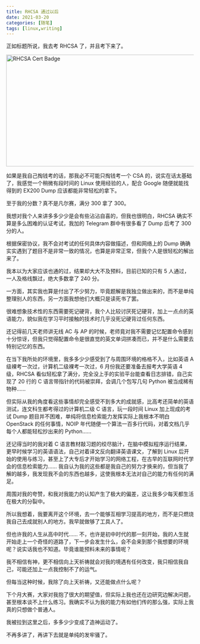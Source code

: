 ```yaml
---
title: RHCSA 通过以后
date: 2021-03-20
categories: [随笔]
tags: [linux,writing]
---
```


正如标题所说，我去考 RHCSA 了，并且考下来了。

<a href="https://rhtapps.redhat.com/certifications/badge/verify/FM4NLCFFOVRSAARC7RFRTV254YAEQU3CUPSQX2KSDXT6RW46LQ3T7ULZ55KZZ56SKO7EQ3ETTLYZQ4U5NQYTCNA62RUWOCM34WWBUYQ="><img src='https://rhtapps.redhat.com/certifications/badge/download/FM4NLCFFOVRSAARC7RFRTV254YAEQU3CUPSQX2KSDXT6RW46LQ3T7ULZ55KZZ56SKO7EQ3ETTLYZQ4U5NQYTCNA62RUWOCM34WWBUYQ=?download' alt='RHCSA Cert Badge' width=600px height=300px></a>

如果是我自己掏钱考的话，那我必不可能只掏钱考一个 CSA 的，说实在话太基础了，我感觉一个稍微有段时间的 Linux 使用经验的人，配合 Google 随便就能找得到的 EX200 Dump 应该都能非常轻松的拿下。

至于我的分数？真不是凡尔赛，满分 300 拿了 300。

我想对我个人来讲多多少少是会有些沾沾自喜的，但我也很明白，RHCSA 确实不算是多么困难的认证考试，我加的 Telegram 群中有很多看了 Dump 后考了 300 分的人。

根据保密协议，我不会对考试的任何具体内容做描述，但和网络上的 Dump 确确实实遇到了题目不是非常一致的情况，也算是非常正常，但我个人是很轻松的解出来了。

我本以为大家应该也通的过，结果却大大不及预料，目前已知的只有 5 人通过，一人及格线飘过，绝大多数拿了 240 分。

一方面，其实我也算是付出了不少努力，毕竟题解是我独立做出来的，而不是单纯整理别人的东西，另一方面我想他们大概只是读死书了罢。

很难想象技术性的东西需要死记硬背，我个人比较讨厌死记硬背，加上一点点的英语能力，貌似我在学习平时接触的技术时几乎没死记硬背过任何东西。

还记得前几天老师讲无线 AC 与 AP 的时候，老师竟对我不需要记忆配置命令感到十分惊讶，但我只觉得配置命令是很直觉的英文单词拼凑而已，并不是什么需要去特别记忆的东西。

在当下我所处的环境里，我多多少少感受到了与周围环境的格格不入，比如英语 A 级裸考一次过，计算机二级裸考一次过，6 月份我还要准备去报考大学英语 4 级，RHCSA 看似轻松拿了满分，完全没上手的实验平台能查看日志排错，自己实现了 20 行的 C 语言带指针的代码被崇拜，会调几个包写几句 Python 被当成稀有物种…… 

但实际从我的角度看这些事情却完全感受不到多大的成就感，比高考还简单的英语测试，连文科生都考得过的计算机二级 C 语言，玩一段时间 Linux 加上现成的考试 Dump 题目并不困难，单纯将信息检索能力发挥实际上我根本不明白 OpenStack 的任何事情，NOIP 年代随便一个算法一百多行代码，对着文档几乎每个人都能轻松抄出来的 Python……

还记得当时的我对着 C 语言教材敲习题的绞尽脑汁，在脑中模拟程序运行结果，更早时候学习的英语语法，自己对着译文反向翻译英语课文，了解到 Linux 后开始的使用与练习，甚至上了大专后才开始学习的网络工程，在古早的互联网时代学会的信息检索能力…… 我自认为我的这些都是我自己的努力才换来的，但当我了解的越多，我发现我不会的东西也越多，这使我根本无法对自己的能力有任何的满足。

周围对我的夸赞，和我对我能力的认知产生了极大的偏差，这让我多少每天都生活在极大的分裂中。

所以我想着，我要离开这个环境，去一个能够互相学习提高的地方，而不是只燃烧我自己去成就别人的地方。我早就做够了工具人了。

但也许我的人生从高中时代…… 不，也许是初中时代的那一刻开始，我的人生就开始走上一个奇怪的道路了，下一步会发生什么，会不会来到那个我想要的环境呢？说实话我也不知道。毕竟谁能预料未来的事情呢？

我不相信有神，更不相信向上天祈祷就会对我的境遇有任何改变，我只相信我自己，可能还加上一点我控制不了的运气。

但每当这种时候，我除了向上天祈祷，又还能做点什么呢？

下个月大赛，大家对我抱了很大的期望值，但实际上我也还在边研究边解决问题，甚至根本谈不上什么练习。我确实不认为我的能力有如他们传的那么强，实际上我真的只想做个普通人。

我被拉到这里之后，多多少少变成了造神运动了。

不再多讲了，再讲下去就是单纯的发牢骚了。